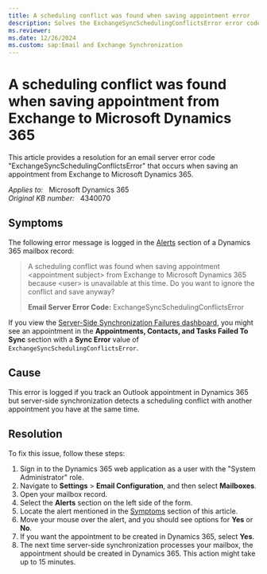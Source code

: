 ```yaml
---
title: A scheduling conflict was found when saving appointment error 
description: Solves the ExchangeSyncSchedulingConflictsError error code that occurs when saving an appointment from Exchange to Microsoft Dynamics 365.
ms.reviewer: 
ms.date: 12/26/2024
ms.custom: sap:Email and Exchange Synchronization
---
```

# A scheduling conflict was found when saving appointment from Exchange to Microsoft Dynamics 365

This article provides a resolution for an email server error code "ExchangeSyncSchedulingConflictsError" that occurs when saving an appointment from Exchange to Microsoft Dynamics 365.

_Applies to:_ &nbsp; Microsoft Dynamics 365  
_Original KB number:_ &nbsp; 4340070

## Symptoms

The following error message is logged in the [Alerts](/power-platform/admin/monitor-email-processing-errors#view-alerts) section of a Dynamics 365 mailbox record:

> A scheduling conflict was found when saving appointment \<appointment subject\> from Exchange to Microsoft Dynamics 365 because \<user\> is unavailable at this time. Do you want to ignore the conflict and save anyway?
>
> **Email Server Error Code:** ExchangeSyncSchedulingConflictsError

If you view the [Server-Side Synchronization Failures dashboard](/support/dynamics-365/sales/troubleshoot-item-level-server-side-synchronization-issues#usage), you might see an appointment in the **Appointments, Contacts, and Tasks Failed To Sync** section with a **Sync Error** value of `ExchangeSyncSchedulingConflictsError`.

## Cause

This error is logged if you track an Outlook appointment in Dynamics 365 but server-side synchronization detects a scheduling conflict with another appointment you have at the same time.

## Resolution

To fix this issue, follow these steps:

1. Sign in to the Dynamics 365 web application as a user with the "System Administrator" role.
1. Navigate to **Settings** > **Email Configuration**, and then select **Mailboxes**.
1. Open your mailbox record.
1. Select the **Alerts** section on the left side of the form.
1. Locate the alert mentioned in the [Symptoms](#symptoms) section of this article.
1. Move your mouse over the alert, and you should see options for **Yes** or **No**.
1. If you want the appointment to be created in Dynamics 365, select **Yes**.
1. The next time server-side synchronization processes your mailbox, the appointment should be created in Dynamics 365. This action might take up to 15 minutes.
